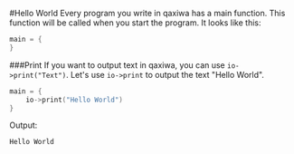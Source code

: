 #Hello World
Every program you write in qaxiwa has a main function. This function will be called when you start the program. It looks like this:
```c++
main = {
}
```
###Print
If you want to output text in qaxiwa, you can use ```io->print("Text")```. Let's use ```io->print``` to output the text "Hello World".

```c++
main = {
	io->print("Hello World")
}
```

Output:
```
Hello World
```

